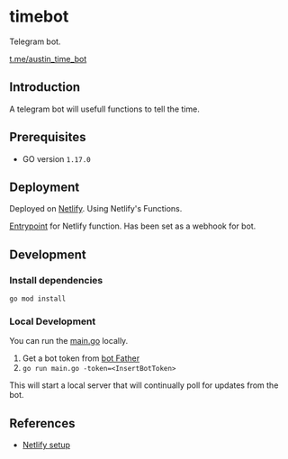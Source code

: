 # timebot

Telegram bot.

[t.me/austin_time_bot](http://t.me/austin_time_bot)

## Introduction

A telegram bot will usefull functions to tell the time.

## Prerequisites

- GO version `1.17.0`

## Deployment

Deployed on [Netlify](https://www.netlify.com/).
Using Netlify's Functions.

[Entrypoint](./netlify/functions/bot/main.go) for Netlify function.
Has been set as a webhook for bot.

## Development

### Install dependencies

```
go mod install
```

### Local Development

You can run the [main.go](./main.go) locally.

1. Get a bot token from [bot Father](t.me/botfather)
2. `go run main.go -token=<InsertBotToken>`

This will start a local server that will continually poll for updates from the bot.

## References

- [Netlify setup](https://travishorn.com/building-a-telegram-bot-with-netlify)
